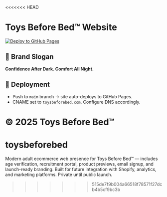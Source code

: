 <<<<<<< HEAD
# Toys Before Bed™ Website  

[![Deploy to GitHub Pages](https://img.shields.io/badge/🚀%20Live-GitHub%20Pages-7c0e0c?logo=github)](https://mrobinson102.github.io/toys-before-bed/)  

## 🌙 Brand Slogan
**Confidence After Dark. Comfort All Night.**  

## 🚀 Deployment
- Push to `main` branch → site auto-deploys to GitHub Pages.  
- CNAME set to `toysbeforebed.com`. Configure DNS accordingly.  

© 2025 Toys Before Bed™  
=======
# toysbeforebed
Modern adult ecommerce web presence for Toys Before Bed™ — includes age verification, recruitment portal, product previews, email signup, and launch-ready branding. Built for future integration with Shopify, analytics, and marketing platforms. Private until public launch.
>>>>>>> 515de7f9b004a66518f78571f27dcb4b5cf9bc3b
